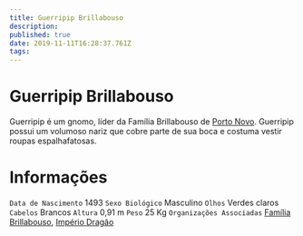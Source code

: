```yaml
---
title: Guerripip Brillabouso
description: 
published: true
date: 2019-11-11T16:28:37.761Z
tags: 
---
```


<!-- SUBTITLE: Visão geral sobre Guerripip Brillabouso -->

# Guerripip Brillabouso
Guerripip é um gnomo, líder da Família Brillabouso de [Porto Novo](/lugares/plano-material/drafeon/sudeste-de-drafeon/porto-novo#porto-novo). Guerripip possui um volumoso nariz que cobre parte de sua boca e costuma vestir roupas espalhafatosas.

# Informações
`Data de Nascimento` 1493 
`Sexo Biológico` Masculino
`Olhos` Verdes claros
`Cabelos` Brancos
`Altura` 0,91 m
`Peso` 25 Kg
`Organizações Associadas` [Família Brillabouso](/faccoes/faccoes-familiares/familia-brillabouso#familia-brillabouso), [Império Dragão](/faccoes/nacoes/imperio-dragao#imperio-dragao)
